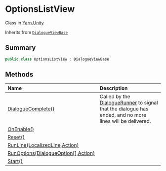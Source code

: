 # OptionsListView

Class in [Yarn.Unity](/api/csharp/yarn.unity.md)

Inherits from [`DialogueViewBase`](/api/csharp/yarn.unity.dialogueviewbase.md)

## Summary



```csharp
public class OptionsListView : DialogueViewBase
```

## Methods

|Name|Description|
|:---|:---|
|[DialogueComplete()](/api/csharp/yarn.unity.optionslistview.dialoguecomplete.md)|Called by the  <a href="yarn.unity.dialoguerunner.md">DialogueRunner</a>  to signal that the dialogue has ended, and no more lines will be delivered.|
|[OnEnable()](/api/csharp/yarn.unity.optionslistview.onenable.md)||
|[Reset()](/api/csharp/yarn.unity.optionslistview.reset.md)||
|[RunLine(LocalizedLine,Action)](/api/csharp/yarn.unity.optionslistview.runline.md)||
|[RunOptions(DialogueOption[],Action<int>)](/api/csharp/yarn.unity.optionslistview.runoptions.md)||
|[Start()](/api/csharp/yarn.unity.optionslistview.start.md)||

